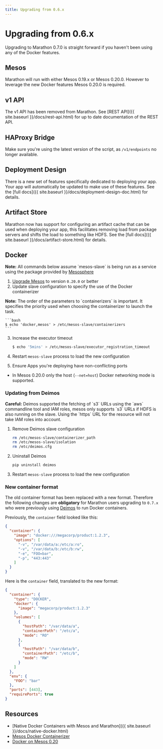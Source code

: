 ```yaml
---
title: Upgrading from 0.6.x
---
```


# Upgrading from 0.6.x
Upgrading to Marathon 0.7.0 is straight forward if you haven't been using 
any of the Docker features.

## Mesos
Marathon will run with either Mesos 0.19.x or Mesos 0.20.0.  However to leverage
the new Docker features Mesos 0.20.0 is required.

## v1 API

The v1 API has been removed from Marathon. See [REST API]({{ site.baseurl }}/docs/rest-api.html) for up to
date documentation of the REST API.

## HAProxy Bridge

Make sure you're using the latest version of the script, as `/v1/endpoints`
no longer available.

## Deployment Design

There is a new set of features specifically dedicated to deploying your app.
Your app will automatically be updated to make use of these features.
See the [full docs]({{ site.baseurl }}/docs/deployment-design-doc.html) for details.

## Artifact Store

Marathon now has support for configuring an artifact cache that can be used 
when deploying your app, this facilitates removing load from package servers
and shifts the load to something like HDFS.
See the [full docs]({{ site.baseurl }}/docs/artifact-store.html) for details.

## Docker

  <div class="alert alert-info">
    <strong>Note:</strong> All commands below assume `mesos-slave` is being run
    as a service using the package provided by 
    <a href="https://mesosphere.io/2014/07/17/mesosphere-package-repositories/">Mesosphere</a>
  </div>

1. [Upgrade Mesos](http://mesos.apache.org/documentation/latest/upgrades/) to version `0.20.0` or better
2. Update slave configuration to specify the use of the Docker containerizer
  <div class="alert alert-info">
    <strong>Note:</strong> The order of the parameters to `containerizers` is important. 
    It specifies the priority used when choosing the containerizer to launch
    the task.
  </div>

    ```bash
    $ echo 'docker,mesos' > /etc/mesos-slave/containerizers
    ```

3. Increase the executor timeout

    ```bash
    $ echo '5mins' > /etc/mesos-slave/executor_registration_timeout
    ```

4. Restart `mesos-slave` process to load the new configuration

5. Ensure Apps you're deploying have non-conflicting ports
  * In Mesos 0.20.0 only the host (`--net=host`) Docker networking mode is supported.


### Updating from Deimos

  <div class="alert alert-warning">
    <strong>Careful:</strong> Deimos supported the fetching of `s3` URLs using the
    `aws` commandline tool and IAM roles, mesos only supports `s3` URLs if HDFS 
    is also running on the slave. Using the `https` URL for the resource will not
    take IAM roles into account.
  </div>

1. Remove Deimos slave configuration

    ```bash
    rm /etc/mesos-slave/containerizer_path
    rm /etc/mesos-slave/isolation
    rm /etc/deimos.cfg
    ```
    
2. Uninstall Deimos
  
    ```bash
    pip uninstall deimos
    ```
  
3. Restart `mesos-slave` process to load the new configuration


### New container format

The old container format has been replaced with a new format.
Therefore the following changes are **obligatory** for Marathon users
upgrading to `0.7.x` who were previously using
[Deimos](https://github.com/mesosphere/deimos) to run Docker containers.

Previously, the `container` field looked like this:

```json
{
  "container": {
    "image": "docker:///megacorp/product:1.2.3",
    "options": [
      "-v", "/var/data/a:/etc/a:ro",
      "-v", "/var/data/b:/etc/b:rw",
      "-e", "FOO=bar",
      "-p", "443:443"
    ]
  }
}
```

Here is the `container` field, translated to the new format:

```json
{
  "container": {
    "type": "DOCKER",
    "docker": {
      "image": "megacorp/product:1.2.3"
    },
    "volumes": [
      {
        "hostPath": "/var/data/a",
        "containerPath": "/etc/a",
        "mode": "RO"
      },
      {
        "hostPath": "/var/data/b",
        "containerPath": "/etc/b",
        "mode": "RW"
      }
    ]
  },
  "env": {
    "FOO": "bar"
  },
  "ports": [443],
  "requirePorts": true
}
```

## Resources

- [Native Docker Containers with Mesos and Marathon]({{ site.baseurl }}/docs/native-docker.html)
- [Mesos Docker Containerizer](http://mesos.apache.org/documentation/latest/docker-containerizer/)
- [Docker on Mesos 0.20](http://tnachen.wordpress.com/2014/08/19/docker-in-mesos-0-20/)
